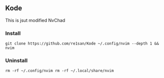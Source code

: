 ## Kode

This is jsut modified NvChad

### Install

`git clone https://github.com/re1san/Kode ~/.config/nvim --depth 1 && nvim`

### Uninstall

`
rm -rf ~/.config/nvim
rm -rf ~/.local/share/nvim
`
